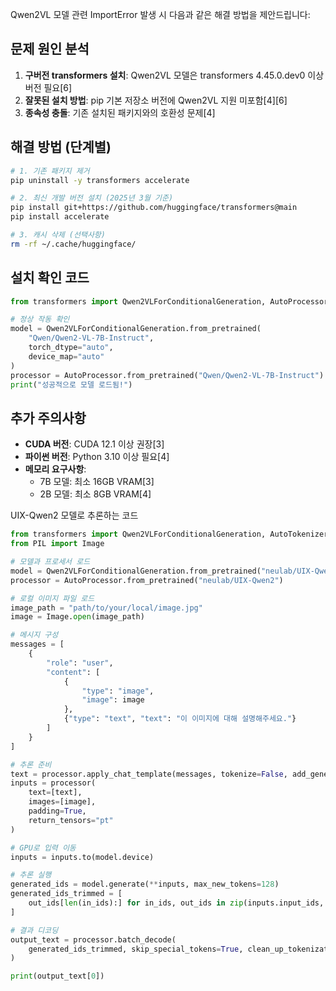 Qwen2VL 모델 관련 ImportError 발생 시 다음과 같은 해결 방법을 제안드립니다:

## 문제 원인 분석
1. **구버전 transformers 설치**: Qwen2VL 모델은 transformers 4.45.0.dev0 이상 버전 필요[6]
2. **잘못된 설치 방법**: pip 기본 저장소 버전에 Qwen2VL 지원 미포함[4][6]
3. **종속성 충돌**: 기존 설치된 패키지와의 호환성 문제[4]

## 해결 방법 (단계별)

```bash
# 1. 기존 패키지 제거
pip uninstall -y transformers accelerate

# 2. 최신 개발 버전 설치 (2025년 3월 기준)
pip install git+https://github.com/huggingface/transformers@main
pip install accelerate

# 3. 캐시 삭제 (선택사항)
rm -rf ~/.cache/huggingface/
```

## 설치 확인 코드
```python
from transformers import Qwen2VLForConditionalGeneration, AutoProcessor

# 정상 작동 확인
model = Qwen2VLForConditionalGeneration.from_pretrained(
    "Qwen/Qwen2-VL-7B-Instruct",
    torch_dtype="auto",
    device_map="auto"
)
processor = AutoProcessor.from_pretrained("Qwen/Qwen2-VL-7B-Instruct")
print("성공적으로 모델 로드됨!")
```

## 추가 주의사항
- **CUDA 버전**: CUDA 12.1 이상 권장[3]
- **파이썬 버전**: Python 3.10 이상 필요[4]
- **메모리 요구사항**: 
  - 7B 모델: 최소 16GB VRAM[3]
  - 2B 모델: 최소 8GB VRAM[4]


UIX-Qwen2 모델로 추론하는 코드

```python
from transformers import Qwen2VLForConditionalGeneration, AutoTokenizer, AutoProcessor
from PIL import Image

# 모델과 프로세서 로드
model = Qwen2VLForConditionalGeneration.from_pretrained("neulab/UIX-Qwen2", torch_dtype="auto", device_map="auto")
processor = AutoProcessor.from_pretrained("neulab/UIX-Qwen2")

# 로컬 이미지 파일 로드
image_path = "path/to/your/local/image.jpg"
image = Image.open(image_path)

# 메시지 구성
messages = [
    {
        "role": "user",
        "content": [
            {
                "type": "image",
                "image": image
            },
            {"type": "text", "text": "이 이미지에 대해 설명해주세요."}
        ]
    }
]

# 추론 준비
text = processor.apply_chat_template(messages, tokenize=False, add_generation_prompt=True)
inputs = processor(
    text=[text],
    images=[image],
    padding=True,
    return_tensors="pt"
)

# GPU로 입력 이동
inputs = inputs.to(model.device)

# 추론 실행
generated_ids = model.generate(**inputs, max_new_tokens=128)
generated_ids_trimmed = [
    out_ids[len(in_ids):] for in_ids, out_ids in zip(inputs.input_ids, generated_ids)
]

# 결과 디코딩
output_text = processor.batch_decode(
    generated_ids_trimmed, skip_special_tokens=True, clean_up_tokenization_spaces=False
)

print(output_text[0])
```
